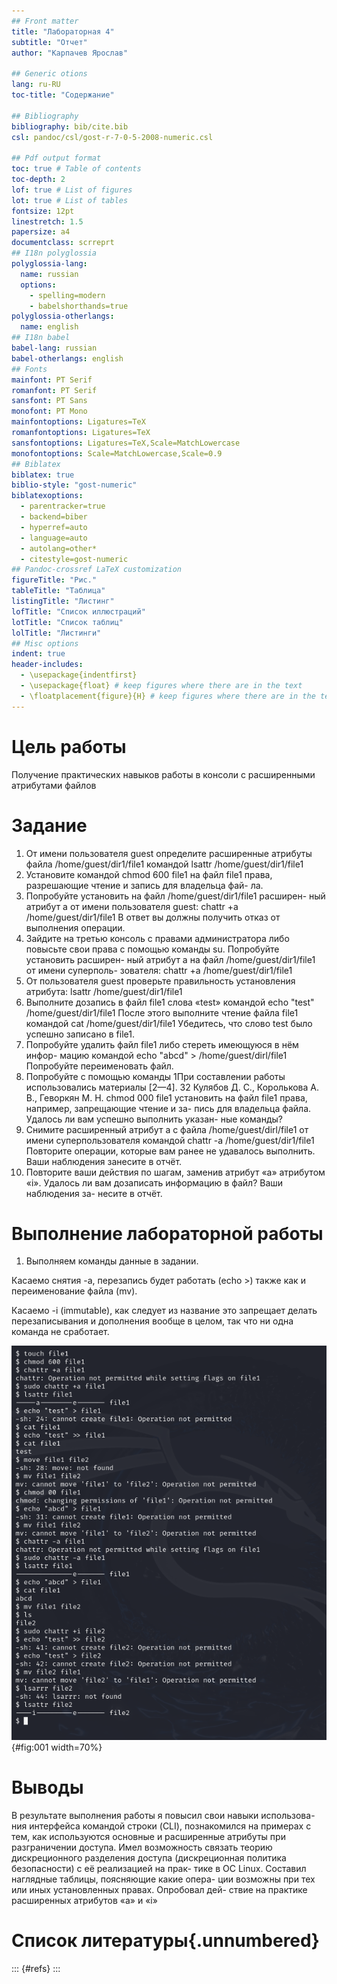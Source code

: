 ```yaml
---
## Front matter
title: "Лабораторная 4"
subtitle: "Отчет"
author: "Карпачев Ярослав"

## Generic otions
lang: ru-RU
toc-title: "Содержание"

## Bibliography
bibliography: bib/cite.bib
csl: pandoc/csl/gost-r-7-0-5-2008-numeric.csl

## Pdf output format
toc: true # Table of contents
toc-depth: 2
lof: true # List of figures
lot: true # List of tables
fontsize: 12pt
linestretch: 1.5
papersize: a4
documentclass: scrreprt
## I18n polyglossia
polyglossia-lang:
  name: russian
  options:
	- spelling=modern
	- babelshorthands=true
polyglossia-otherlangs:
  name: english
## I18n babel
babel-lang: russian
babel-otherlangs: english
## Fonts
mainfont: PT Serif
romanfont: PT Serif
sansfont: PT Sans
monofont: PT Mono
mainfontoptions: Ligatures=TeX
romanfontoptions: Ligatures=TeX
sansfontoptions: Ligatures=TeX,Scale=MatchLowercase
monofontoptions: Scale=MatchLowercase,Scale=0.9
## Biblatex
biblatex: true
biblio-style: "gost-numeric"
biblatexoptions:
  - parentracker=true
  - backend=biber
  - hyperref=auto
  - language=auto
  - autolang=other*
  - citestyle=gost-numeric
## Pandoc-crossref LaTeX customization
figureTitle: "Рис."
tableTitle: "Таблица"
listingTitle: "Листинг"
lofTitle: "Список иллюстраций"
lotTitle: "Список таблиц"
lolTitle: "Листинги"
## Misc options
indent: true
header-includes:
  - \usepackage{indentfirst}
  - \usepackage{float} # keep figures where there are in the text
  - \floatplacement{figure}{H} # keep figures where there are in the text
---
```


# Цель работы

Получение практических навыков работы в консоли с расширенными
атрибутами файлов

# Задание

1. От имени пользователя guest определите расширенные атрибуты файла
/home/guest/dir1/file1 командой
lsattr /home/guest/dir1/file1
2. Установите командой
chmod 600 file1
на файл file1 права, разрешающие чтение и запись для владельца фай-
ла.
3. Попробуйте установить на файл /home/guest/dir1/file1 расширен-
ный атрибут a от имени пользователя guest:
chattr +a /home/guest/dir1/file1
В ответ вы должны получить отказ от выполнения операции.
4. Зайдите на третью консоль с правами администратора либо повысьте
свои права с помощью команды su. Попробуйте установить расширен-
ный атрибут a на файл /home/guest/dir1/file1 от имени суперполь-
зователя:
chattr +a /home/guest/dir1/file1
5. От пользователя guest проверьте правильность установления атрибута:
lsattr /home/guest/dir1/file1
6. Выполните дозапись в файл file1 слова «test» командой
echo "test" /home/guest/dir1/file1
После этого выполните чтение файла file1 командой
cat /home/guest/dir1/file1
Убедитесь, что слово test было успешно записано в file1.
7. Попробуйте удалить файл file1 либо стереть имеющуюся в нём инфор-
мацию командой
echo "abcd" > /home/guest/dirl/file1
Попробуйте переименовать файл.
8. Попробуйте с помощью команды
1При составлении работы использовались материалы [2—4].
32 Кулябов Д. С., Королькова А. В., Геворкян М. Н.
chmod 000 file1
установить на файл file1 права, например, запрещающие чтение и за-
пись для владельца файла. Удалось ли вам успешно выполнить указан-
ные команды?
9. Снимите расширенный атрибут a с файла /home/guest/dirl/file1 от
имени суперпользователя командой
chattr -a /home/guest/dir1/file1
Повторите операции, которые вам ранее не удавалось выполнить. Ваши
наблюдения занесите в отчёт.
10. Повторите ваши действия по шагам, заменив атрибут «a» атрибутом «i».
Удалось ли вам дозаписать информацию в файл? Ваши наблюдения за-
несите в отчёт.

# Выполнение лабораторной работы

1. Выполняем команды данные в задании.

Касаемо снятия -а, перезапись будет работать (echo >) также как и переименование файла (mv).

Касаемо -i (immutable), как следует из название это запрещает делать перезаписывания и дополнения вообще в целом, так что ни одна команда не сработает.

![Команды](image/1.png){#fig:001 width=70%}

# Выводы

В результате выполнения работы я повысил свои навыки использова-
ния интерфейса командой строки (CLI), познакомился на примерах с тем,
как используются основные и расширенные атрибуты при разграничении
доступа. Имел возможность связать теорию дискреционного разделения
доступа (дискреционная политика безопасности) с её реализацией на прак-
тике в ОС Linux. Составил наглядные таблицы, поясняющие какие опера-
ции возможны при тех или иных установленных правах. Опробовал дей-
ствие на практике расширенных атрибутов «а» и «i»

# Список литературы{.unnumbered}

::: {#refs}
:::
